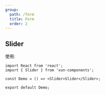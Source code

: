 ```yaml
---
group:
  path: /form
  title: Form
  order: 2
---
```


## Slider

使用:

```tsx
import React from 'react';
import { Slider } from 'xun-components';

const Demo = () => <Slider>Slider</Slider>;

export default Demo;
```
